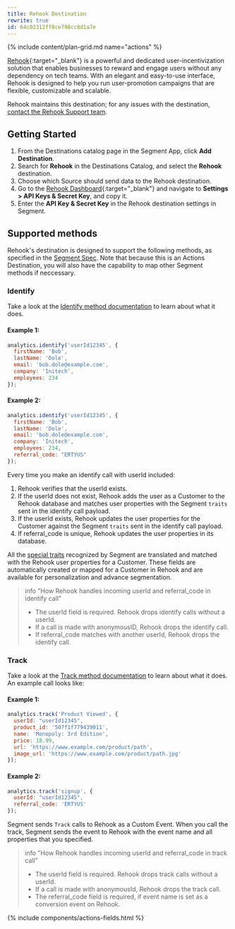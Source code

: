 ```yaml
---
title: Rehook Destination
rewrite: true
id: 64c02312ff0ce798cc8d1a7e
---
```


{% include content/plan-grid.md name="actions" %}

[Rehook](https://rehook.ai/){:target="_blank"} is a powerful and dedicated user-incentivization solution that enables businesses to reward and engage users without any dependency on tech teams. With an elegant and easy-to-use interface, Rehook is designed to help you run user-promotion campaigns that are flexible, customizable and scalable.


Rehook maintains this destination; for any issues with the destination, [contact the Rehook Support team](mailto:services@rehook.ai).


## Getting Started



1. From the Destinations catalog page in the Segment App, click **Add Destination**.
2. Search for **Rehook** in the Destinations Catalog, and select the **Rehook** destination.
3. Choose which Source should send data to the Rehook destination.
4. Go to the [Rehook Dashboard](https://dashboard.rehook.ai/){:target="_blank"} and navigate to **Settings > API Keys & Secret Key**, and copy it.
5. Enter the **API Key & Secret Key** in the Rehook destination settings in Segment.


## Supported methods

Rehook's destination is designed to support the following methods, as specified in the [Segment Spec](/docs/connections/spec). Note that because this is an Actions Destination, you will also have the capability to map other Segment methods if neccessary.

### Identify

Take a look at the [Identify method documentation](/docs/connections/spec/identify) to learn about what it does.

#### Example 1:
```js
analytics.identify('userId12345', {
  firstName: 'Bob',
  lastName: 'Dole',
  email: 'bob.dole@example.com',
  company: 'Initech',
  employees: 234
});
```

#### Example 2:
```js
analytics.identify('userId12345', {
  firstName: 'Bob',
  lastName: 'Dole',
  email: 'bob.dole@example.com',
  company: 'Initech',
  employees: 234,
  referral_code: "ERTYUS"
});
```

Every time you make an identify call with userId included:
1.	Rehook verifies that the userId exists.
2.	If the userId does not exist, Rehook adds the user as a Customer to the Rehook database and matches user properties with the Segment `traits` sent in the identify call payload.
3.	If the userId exists, Rehook updates the user properties for the Customer against the Segment `traits` sent in the identify call payload.
4.  If referral_code is unique, Rehook updates the user properties in its database.

All the [special traits](/docs/connections/spec/identify#traits) recognized by Segment are translated and matched with the Rehook user properties for a Customer. These fields are automatically created or mapped for a Customer in Rehook and are available for personalization and advance segmentation.

> info "How Rehook handles incoming userId and referral_code in identify call"
> * The userId field is required. Rehook drops identify calls without a userId.
> * If a call is made with anonymousID, Rehook drops the identify call.
> * If referral_code matches with another userId, Rehook drops the identify call.

### Track

Take a look at the [Track method documentation](/docs/connections/spec/track) to learn about what it does. An example call looks like:

#### Example 1:
```js
analytics.track('Product Viewed', {
  userId: "userId12345",
  product_id: '507f1f779439011',
  name: 'Monopoly: 3rd Edition',
  price: 18.99,
  url: 'https://www.example.com/product/path',
  image_url: 'https://www.example.com/product/path.jpg'
});
```

#### Example 2:
```js
analytics.track('signup', {
  userId: "userId12345",
  referral_code: 'ERTYUS'
});
```

Segment sends `Track` calls to Rehook as a Custom Event. When you call the track, Segment sends the event to Rehook with the event name and all properties that you specified.

> info "How Rehook handles incoming userId and referral_code in track call"
> * The userId field is required. Rehook drops track calls without a userId.
> * If a call is made with anonymousId, Rehook drops the track call.
> * The referral_code field is required, if event name is set as a conversion event on Rehook. 

{% include components/actions-fields.html %}